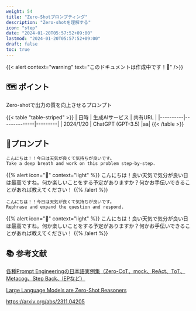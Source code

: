 ```yaml
---
weight: 54
title: "Zero-Shotプロンプティング"
description: "Zero-shotを理解する"
icon: "step"
date: "2024-01-20T05:57:52+09:00"
lastmod: "2024-01-20T05:57:52+09:00"
draft: false
toc: true
---
```

{{< alert context="warning" text="このドキュメントは作成中です！👷" />}}

## 🗺️ ポイント 

Zero-shotで出力の質を向上させるプロンプト

{{< table "table-striped" >}}
| 日時 | 生成AIサービス | 共有URL |
|----------|--------------|---------|
| 2024/1/20 | ChatGPT (GPT-3.5) |aa|
{{< /table >}}


## 📃プロンプト

```
こんにちは！！今日は天気が良くて気持ちが良いです。
Take a deep breath and work on this problem step-by-step.
```
{{% alert icon="🤖" context="light" %}}
こんにちは！良い天気で気分が良い日は最高ですね。何か楽しいことをする予定がありますか？何かお手伝いできることがあれば教えてください！
{{% /alert %}}

```
こんにちは！！今日は天気が良くて気持ちが良いです。
Rephrase and expand the question and respond.
```
{{% alert icon="🤖" context="light" %}}
こんにちは！良い天気で気分が良い日は最高ですね。何か楽しいことをする予定がありますか？何かお手伝いできることがあれば教えてください！
{{% /alert %}}



## 📚 参考文献

[各種Prompt Engineeringの日本語実例集（Zero-CoT、mock、ReAct、ToT、Metacog、Step Back、IEPなど）](https://qiita.com/YutaroOgawa2/items/aca32f8fd7d551596cf8#05-zero-shot-cot-step-by-step)

[Large Language Models are Zero-Shot Reasoners](https://arxiv.org/abs/2205.11916)

https://arxiv.org/abs/2311.04205